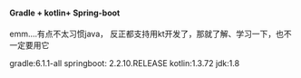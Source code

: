 #### Gradle + kotlin+ Spring-boot
emm....有点不太习惯java，
反正都支持用kt开发了，那就了解、学习一下，也不一定要用它

gradle:6.1.1-all
springboot: 2.2.10.RELEASE
kotlin:1.3.72
jdk:1.8


